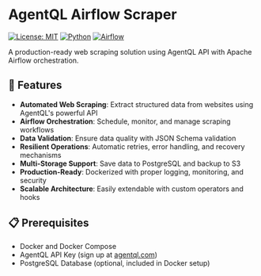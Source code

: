 # AgentQL Airflow Scraper

[![License: MIT](https://img.shields.io/badge/License-MIT-yellow.svg)](https://opensource.org/licenses/MIT)
[![Python](https://img.shields.io/badge/Python-3.9+-blue.svg)](https://www.python.org/)
[![Airflow](https://img.shields.io/badge/Airflow-2.6+-orange.svg)](https://airflow.apache.org/)

A production-ready web scraping solution using AgentQL API with Apache Airflow orchestration.

## 🚀 Features

- **Automated Web Scraping**: Extract structured data from websites using AgentQL's powerful API
- **Airflow Orchestration**: Schedule, monitor, and manage scraping workflows
- **Data Validation**: Ensure data quality with JSON Schema validation
- **Resilient Operations**: Automatic retries, error handling, and recovery mechanisms
- **Multi-Storage Support**: Save data to PostgreSQL and backup to S3
- **Production-Ready**: Dockerized with proper logging, monitoring, and security
- **Scalable Architecture**: Easily extendable with custom operators and hooks

## 📋 Prerequisites

- Docker and Docker Compose
- AgentQL API Key (sign up at [agentql.com](https://agentql.com))
- PostgreSQL Database (optional, included in Docker setup)
